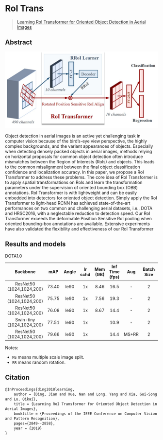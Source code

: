 # RoI Trans
> [Learning RoI Transformer for Oriented Object Detection in Aerial Images](https://openaccess.thecvf.com/content_CVPR_2019/papers/Ding_Learning_RoI_Transformer_for_Oriented_Object_Detection_in_Aerial_Images_CVPR_2019_paper.pdf)

<!-- [ALGORITHM] -->
## Abstract

<div align=center>
<img src="https://raw.githubusercontent.com/zytx121/image-host/main/imgs/roi_trans.png" width="800"/>
</div>

Object detection in aerial images is an active yet challenging task in computer vision because of the bird’s-eye view perspective, the highly complex backgrounds, and the variant appearances of objects. Especially when detecting densely packed objects in aerial images, methods relying on horizontal proposals for common object detection often introduce mismatches between the Region of Interests (RoIs) and objects. This leads to the common misalignment between the final object classification confidence and localization accuracy. In this paper, we propose a RoI Transformer to address these problems. The core idea of RoI Transformer is to apply spatial transformations on RoIs and learn the transformation parameters under the supervision of oriented bounding box (OBB) annotations. RoI Transformer is with lightweight and can be easily embedded into detectors for oriented object detection. Simply apply the RoI Transformer to light-head RCNN has achieved state-of-the-art performances on two common and challenging aerial datasets, i.e., DOTA and HRSC2016, with a neglectable reduction to detection speed. Our RoI Transformer exceeds the deformable Position Sensitive RoI pooling when oriented bounding-box annotations are available. Extensive experiments have also validated the flexibility and effectiveness of our RoI Transformer

## Results and models

DOTA1.0

|    Backbone   |    mAP   | Angle | lr schd | Mem (GB) | Inf Time (fps) | Aug | Batch Size | Configs | Download |
|:------------:|:----------:|:-----------:|:---------:|:---------:|:---------:|:---------:|:---------:|:---------:|:-------------:|
| ResNet50 (1024,1024,200) | 73.40 | le90 | 1x | 8.46 | 16.5 | - | 2 | [rotated_faster_rcnn_r50_fpn_1x_dota_le90](../rotated_faster_rcnn/rotated_faster_rcnn_r50_fpn_1x_dota_le90.py) | [model](https://download.openmmlab.com/mmrotate/v0.1.0/rotated_faster_rcnn/rotated_faster_rcnn_r50_fpn_1x_dota_le90/rotated_faster_rcnn_r50_fpn_1x_dota_le90-0393aa5c.pth) &#124; [log](https://download.openmmlab.com/mmrotate/v0.1.0/rotated_faster_rcnn/rotated_faster_rcnn_r50_fpn_1x_dota_le90/rotated_faster_rcnn_r50_fpn_1x_dota_le90_20220131_082156.log.json)
| ResNet50 (1024,1024,200) | 75.75 | le90 | 1x | 7.56 | 19.3 | - | 2 | [roi_trans_r50_fpn_fp16_1x_dota_le90](./roi_trans_r50_fpn_fp16_1x_dota_le90.py) | [model](https://download.openmmlab.com/mmrotate/v0.1.0/roi_trans/roi_trans_r50_fpn_fp16_1x_dota_le90/roi_trans_r50_fpn_fp16_1x_dota_le90-62eb88b1.pth) &#124; [log](https://download.openmmlab.com/mmrotate/v0.1.0/roi_trans/roi_trans_r50_fpn_fp16_1x_dota_le90/roi_trans_r50_fpn_fp16_1x_dota_le90_20220303_193513.log.json)
| ResNet50 (1024,1024,200) | 76.08 | le90 | 1x | 8.67 | 14.4 | - | 2 | [roi_trans_r50_fpn_1x_dota_le90](./roi_trans_r50_fpn_1x_dota_le90.py) | [model](https://download.openmmlab.com/mmrotate/v0.1.0/roi_trans/roi_trans_r50_fpn_1x_dota_le90/roi_trans_r50_fpn_1x_dota_le90-d1f0b77a.pth) &#124; [log](https://download.openmmlab.com/mmrotate/v0.1.0/roi_trans/roi_trans_r50_fpn_1x_dota_le90/roi_trans_r50_fpn_1x_dota_le90_20220130_132727.log.json)
| Swin-tiny (1024,1024,200) | 77.51 | le90 | 1x |   | 10.9 | - | 2 | [roi_trans_swin_tiny_fpn_1x_dota_le90](./roi_trans_swin_tiny_fpn_1x_dota_le90.py) | [model](https://download.openmmlab.com/mmrotate/v0.1.0/roi_trans/roi_trans_swin_tiny_fpn_1x_dota_le90/roi_trans_swin_tiny_fpn_1x_dota_le90-ddeee9ae.pth) &#124; [log](https://download.openmmlab.com/mmrotate/v0.1.0/roi_trans/roi_trans_swin_tiny_fpn_1x_dota_le90/roi_trans_swin_tiny_fpn_1x_dota_le90_20220131_083622.log.json)
| ResNet50 (1024,1024,200) | 79.66 | le90 | 1x |   | 14.4 | MS+RR | 2 | [roi_trans_r50_fpn_1x_dota_ms_rr_le90](./roi_trans_r50_fpn_1x_dota_ms_rr_le90.py) | [model](https://download.openmmlab.com/mmrotate/v0.1.0/roi_trans/roi_trans_r50_fpn_1x_dota_ms_rr_le90/roi_trans_r50_fpn_1x_dota_ms_rr_le90-fa99496f.pth) &#124; [log](https://download.openmmlab.com/mmrotate/v0.1.0/roi_trans/roi_trans_r50_fpn_1x_dota_ms_rr_le90/roi_trans_r50_fpn_1x_dota_ms_rr_le90_20220205_171729.log.json)

Notes:
- `MS` means multiple scale image split.
- `RR` means random rotation.

## Citation
```
@InProceedings{ding2018learning,
	author = {Ding, Jian and Xue, Nan and Long, Yang and Xia, Gui-Song and Lu, Qikai},
	title = {Learning RoI Transformer for Oriented Object Detection in Aerial Images},
	booktitle = {Proceedings of the IEEE Conference on Computer Vision and Pattern Recognition},
	pages={2849--2858},
	year = {2019}
}
```
